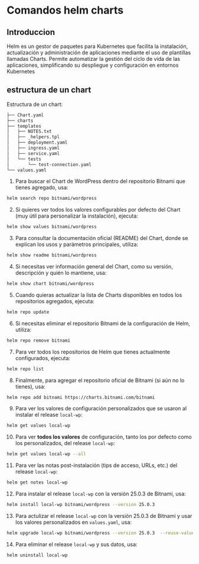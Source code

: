 # Comandos helm charts

## Introduccion

Helm es un gestor de paquetes para Kubernetes que facilita la instalación, actualización y administración de aplicaciones mediante el uso de plantillas llamadas Charts. Permite automatizar la gestión del ciclo de vida de las aplicaciones, simplificando su despliegue y configuración en entornos Kubernetes

## estructura de un chart

Estructura de un chart:
```bash
├── Chart.yaml
├── charts
├── templates
│   ├── NOTES.txt
│   ├── _helpers.tpl
│   ├── deployment.yaml
│   ├── ingress.yaml
│   ├── service.yaml
│   └── tests
│       └── test-connection.yaml
└── values.yaml
```

1. Para buscar el Chart de WordPress dentro del repositorio Bitnami que tienes agregado, usa:
```bash
helm search repo bitnami/wordpress
````

2. Si quieres ver todos los valores configurables por defecto del Chart (muy útil para personalizar la instalación), ejecuta:

```bash
helm show values bitnami/wordpress
```

3. Para consultar la documentación oficial (README) del Chart, donde se explican los usos y parámetros principales, utiliza:

```bash
helm show readme bitnami/wordpress
```

4. Si necesitas ver información general del Chart, como su versión, descripción y quién lo mantiene, usa:

```bash
helm show chart bitnami/wordpress
```

5. Cuando quieras actualizar la lista de Charts disponibles en todos los repositorios agregados, ejecuta:

```bash
helm repo update
```

6. Si necesitas eliminar el repositorio Bitnami de la configuración de Helm, utiliza:

```bash
helm repo remove bitnami
```

7. Para ver todos los repositorios de Helm que tienes actualmente configurados, ejecuta:

```bash
helm repo list
```

8. Finalmente, para agregar el repositorio oficial de Bitnami (si aún no lo tienes), usa:

```bash
helm repo add bitnami https://charts.bitnami.com/bitnami
```

9. Para ver los valores de configuración personalizados que se usaron al instalar el release `local-wp`:
```bash
helm get values local-wp
```


10. Para ver **todos los valores** de configuración, tanto los por defecto como los personalizados, del release `local-wp`:
```bash
helm get values local-wp --all
```

11. Para ver las notas post-instalación (tips de acceso, URLs, etc.) del release `local-wp`:
```bash
helm get notes local-wp
```


12. Para instalar el release `local-wp` con la versión 25.0.3 de Bitnami, usa:

```bash
helm install local-wp bitnami/wordpress --version 25.0.3
```
13. Para actulizar el release `local-wp` con la versión 25.0.3 de Bitnami y usar los valores personalizados en `values.yaml`, usa:
```bash
helm upgrade local-wp bitnami/wordpress --version 25.0.3  --reuse-values --values  values.yaml
```



14. Para eliminar el release `local-wp` y sus datos, usa:
```bash
helm uninstall local-wp
```

